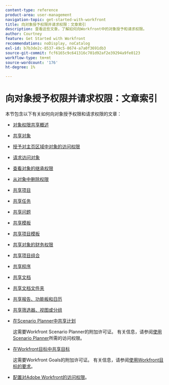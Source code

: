 ```yaml
---
content-type: reference
product-area: user-management
navigation-topic: get-started-with-workfront
title: 向对象授予权限并请求权限：文章索引
description: 查看这些文章，了解如何向Workfront中的对象授予和请求权限。
author: Courtney
feature: Get Started with Workfront
recommendations: noDisplay, noCatalog
exl-id: b7b3de2c-8537-49c5-8674-a7a0f3691db3
source-git-commit: fcf6165c9c641316c701d92af2e39294a9fe0123
workflow-type: tm+mt
source-wordcount: '176'
ht-degree: 1%

---
```


# 向对象授予权限并请求权限：文章索引

本节包含以下有关如何向对象授予权限和请求权限的文章：

* [对象权限共享概述](../../workfront-basics/grant-and-request-access-to-objects/sharing-permissions-on-objects-overview.md)
* [共享对象](../../workfront-basics/grant-and-request-access-to-objects/share-an-object.md)
* [授予对主页区域中对象的访问权限](../../workfront-basics/grant-and-request-access-to-objects/grant-access-home.md)
* [请求访问对象](../../workfront-basics/grant-and-request-access-to-objects/request-access.md)
* [查看对象的继承权限](../../workfront-basics/grant-and-request-access-to-objects/view-inherited-permissions-on-objects.md)
* [从对象中删除权限](../../workfront-basics/grant-and-request-access-to-objects/remove-permissions-from-objects.md)
* [共享项目](../../workfront-basics/grant-and-request-access-to-objects/share-a-project.md)
* [共享任务](../../workfront-basics/grant-and-request-access-to-objects/share-a-task.md)
* [共享问题](../../workfront-basics/grant-and-request-access-to-objects/share-an-issue.md)
* [共享模板](../../workfront-basics/grant-and-request-access-to-objects/share-a-template.md)
* [共享项目模板](../../manage-work/projects/create-and-manage-templates/share-project-template.md)
* [共享对象的财务权限](../../workfront-basics/grant-and-request-access-to-objects/share-financial-permissions-object.md)
* [共享项目组合](../../workfront-basics/grant-and-request-access-to-objects/share-a-portfolio.md)
* [共享程序](../../workfront-basics/grant-and-request-access-to-objects/share-a-program.md)
* [共享文档](../../workfront-basics/grant-and-request-access-to-objects/document-permissions.md)
* [共享文档文件夹](../../workfront-basics/grant-and-request-access-to-objects/share-a-document-folder.md)
* [共享报告、功能板和日历](../../workfront-basics/grant-and-request-access-to-objects/permissions-reports-dashboards-calendars.md)
* [共享筛选器、视图或分组](../../reports-and-dashboards/reports/reporting-elements/share-filter-view-grouping.md)
* [在Scenario Planner中共享计划](../../scenario-planner/share-a-plan.md)

  这需要Workfront Scenario Planner的附加许可证。 有关信息，请参阅[使用Scenario Planner](../../scenario-planner/access-needed-to-use-sp.md)所需的访问权限。

* [在Workfront目标中共享目标](../../workfront-goals/workfront-goals-settings/share-a-goal.md)

  这需要Workfront Goals的附加许可证。 有关信息，请参阅[使用Workfront目标的要求](../../workfront-goals/goal-management/access-needed-for-wf-goals.md)。

* [配置对Adobe Workfront的访问权限](../../administration-and-setup/add-users/configure-and-grant-access/configure-access.md)。
